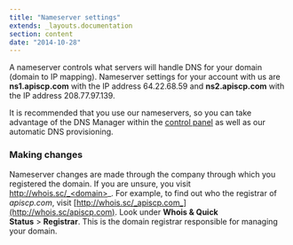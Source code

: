 ```yaml
---
title: "Nameserver settings"
extends: _layouts.documentation
section: content
date: "2014-10-28"
---
```


A nameserver controls what servers will handle DNS for your domain (domain to IP mapping). Nameserver settings for your account with us are **ns1.apiscp.com** with the IP address 64.22.68.59 and **ns2.apiscp.com** with the IP address 208.77.97.139.

It is recommended that you use our nameservers, so you can take advantage of the DNS Manager within the [control panel](/docs/control-panel/logging-into-the-control-panel/ "Logging into the control panel") as well as our automatic DNS provisioning.

### Making changes

Nameserver changes are made through the company through which you registered the domain. If you are unsure, you visit http://whois.sc/_<domain>_. For example, to find out who the registrar of _apiscp.com_, visit [http://whois.sc/_apiscp.com_](http://whois.sc/apiscp.com). Look under **Whois & Quick Status** > **Registrar**. This is the domain registrar responsible for managing your domain.

